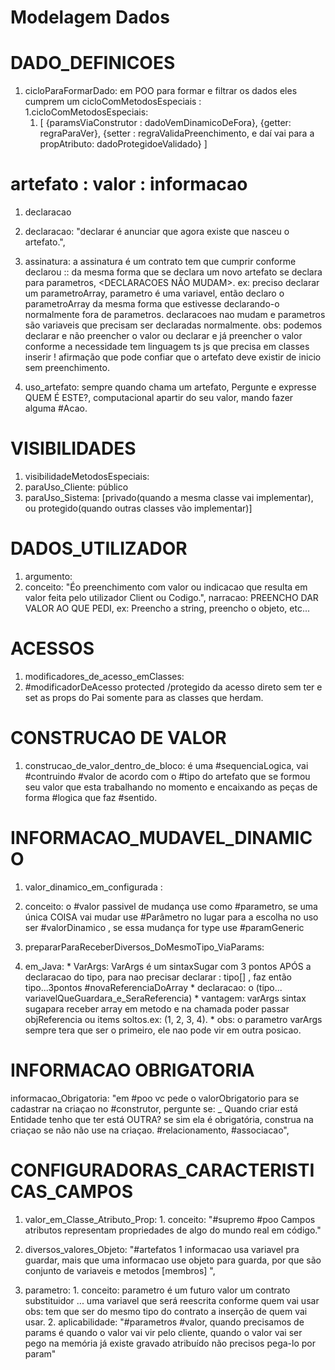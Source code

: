 # Modelagem Dados

# DADO_DEFINICOES
1. cicloParaFormarDado: em POO para formar e filtrar os dados eles cumprem um cicloComMetodosEspeciais :
  1.cicloComMetodosEspeciais:
    1. [
      {paramsViaConstrutor : dadoVemDinamicoDeFora},
      {getter: regraParaVer},
      {setter : regraValidaPreenchimento, e daí vai para a propAtributo: dadoProtegidoeValidado}
    ]

# artefato : valor : informacao
1. declaracao
  1. declaracao: "declarar é anunciar que agora existe que nasceu o artefato.",
  2. assinatura: a assinatura é um contrato tem que cumprir conforme declarou :: da mesma forma que se declara um novo artefato se declara para parametros, <DECLARACOES NÃO MUDAM>. ex: preciso declarar um parametroArray, parametro é uma variavel, então declaro o parametroArray da mesma forma que estivesse declarando-o normalmente fora de parametros. declaracoes nao mudam e parametros são variaveis que precisam ser declaradas normalmente. obs: podemos declarar e não preencher o valor ou declarar e já preencher o valor conforme a necessidade tem linguagem ts js que precisa em classes inserir ! afirmação que pode confiar que o artefato deve existir de inicio sem preenchimento.

  3. uso_artefato: sempre quando chama um artefato, Pergunte e expresse QUEM É ESTE?, computacional apartir do seu valor, mando fazer alguma #Acao.


# VISIBILIDADES
1. visibilidadeMetodosEspeciais:
  1. paraUso_Cliente: público
  2. paraUso_Sistema: [privado(quando a mesma classe vai implementar), ou protegido(quando outras classes vão implementar)]

# DADOS_UTILIZADOR
1. argumento:
  1. conceito: "Éo preenchimento com valor ou indicacao que resulta em valor feita pelo utilizador Client ou Codigo.", narracao: PREENCHO DAR VALOR AO QUE PEDI, ex: Preencho a string, preencho o objeto, etc...

# ACESSOS
1. modificadores_de_acesso_emClasses:
  1. #modificadorDeAcesso protected /protegido da acesso direto sem ter e set as props do Pai somente para as classes que herdam.

# CONSTRUCAO DE VALOR
1. construcao_de_valor_dentro_de_bloco: é uma #sequenciaLogica, vai #contruindo #valor de acordo com o #tipo do artefato que se formou seu valor que esta trabalhando no momento e encaixando as peças de forma #logica que faz #sentido.


# INFORMACAO_MUDAVEL_DINAMICO
1. valor_dinamico_em_configurada :
  1. conceito:  o #valor passivel de mudança use como #parametro, se uma única COISA vai mudar use #Parâmetro no lugar para a escolha no uso  ser #valorDinamico ,  se essa mudança for type use #paramGeneric

1. prepararParaReceberDiversos_DoMesmoTipo_ViaParams:
  1. em_Java:
    * VarArgs: VarArgs é um sintaxSugar com 3 pontos APÓS a declaracao do tipo, para nao precisar declarar : tipo[] , faz então tipo...3pontos #novaReferenciaDoArray
    * declaracao: o (tipo... variavelQueGuardara_e_SeraReferencia)
    * vantagem: varArgs sintax sugapara receber array em metodo e na chamada poder passar objReferencia ou items soltos.ex: (1, 2, 3, 4).
    * obs: o parametro varArgs sempre tera que ser o primeiro, ele nao pode vir em outra posicao.


# INFORMACAO OBRIGATORIA
informacao_Obrigatoria: "em #poo vc pede o valorObrigatorio para se cadastrar na criaçao no #construtor, pergunte se: _ Quando criar está Entidade tenho que ter está OUTRA? se sim ela é obrigatória, construa na criaçao se não não use na criaçao. #relacionamento, #associacao",

# CONFIGURADORAS_CARACTERISTICAS_CAMPOS
  1. valor_em_Classe_Atributo_Prop:
    1. conceito: "#supremo #poo Campos atributos representam propriedades de algo do mundo real em código."
  1. diversos_valores_Objeto: "#artefatos 1 informacao usa variavel pra guardar, mais que uma informacao use objeto para guarda, por que são conjunto de variaveis e metodos [membros] ",

  2. parametro:
    1. conceito: parametro é um futuro valor um contrato substituidor ... uma variavel que será reescrita conforme quem vai usar obs: tem que ser do mesmo tipo do contrato a inserção de quem vai usar.
    2. aplicabilidade: "#parametros #valor, quando precisamos de params é quando o valor vai vir pelo cliente, quando o valor vai ser pego na memória já existe gravado atribuído não precisos pega-lo por param"

